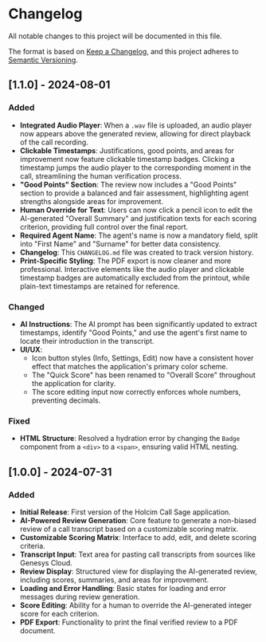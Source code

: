 # Changelog

All notable changes to this project will be documented in this file.

The format is based on [Keep a Changelog](https://keepachangelog.com/en/1.0.0/),
and this project adheres to [Semantic Versioning](https://semver.org/spec/v2.0.0.html).

## [1.1.0] - 2024-08-01

### Added
- **Integrated Audio Player**: When a `.wav` file is uploaded, an audio player now appears above the generated review, allowing for direct playback of the call recording.
- **Clickable Timestamps**: Justifications, good points, and areas for improvement now feature clickable timestamp badges. Clicking a timestamp jumps the audio player to the corresponding moment in the call, streamlining the human verification process.
- **"Good Points" Section**: The review now includes a "Good Points" section to provide a balanced and fair assessment, highlighting agent strengths alongside areas for improvement.
- **Human Override for Text**: Users can now click a pencil icon to edit the AI-generated "Overall Summary" and justification texts for each scoring criterion, providing full control over the final report.
- **Required Agent Name**: The agent's name is now a mandatory field, split into "First Name" and "Surname" for better data consistency.
- **Changelog**: This `CHANGELOG.md` file was created to track version history.
- **Print-Specific Styling**: The PDF export is now cleaner and more professional. Interactive elements like the audio player and clickable timestamp badges are automatically excluded from the printout, while plain-text timestamps are retained for reference.

### Changed
- **AI Instructions**: The AI prompt has been significantly updated to extract timestamps, identify "Good Points," and use the agent's first name to locate their introduction in the transcript.
- **UI/UX**:
    - Icon button styles (Info, Settings, Edit) now have a consistent hover effect that matches the application's primary color scheme.
    - The "Quick Score" has been renamed to "Overall Score" throughout the application for clarity.
    - The score editing input now correctly enforces whole numbers, preventing decimals.

### Fixed
- **HTML Structure**: Resolved a hydration error by changing the `Badge` component from a `<div>` to a `<span>`, ensuring valid HTML nesting.


## [1.0.0] - 2024-07-31

### Added
- **Initial Release**: First version of the Holcim Call Sage application.
- **AI-Powered Review Generation**: Core feature to generate a non-biased review of a call transcript based on a customizable scoring matrix.
- **Customizable Scoring Matrix**: Interface to add, edit, and delete scoring criteria.
- **Transcript Input**: Text area for pasting call transcripts from sources like Genesys Cloud.
- **Review Display**: Structured view for displaying the AI-generated review, including scores, summaries, and areas for improvement.
- **Loading and Error Handling**: Basic states for loading and error messages during review generation.
- **Score Editing**: Ability for a human to override the AI-generated integer score for each criterion.
- **PDF Export**: Functionality to print the final verified review to a PDF document.
